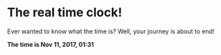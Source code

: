 # The real time clock!

Ever wanted to know what the time is? Well, your journey is about to end!

**The time is Nov 11, 2017, 01:31**